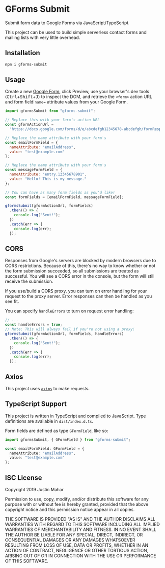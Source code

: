 # GForms Submit

Submit form data to Google Forms via JavaScript/TypeScript.

This project can be used to build simple serverless contact forms and mailing lists with very little overhead.

## Installation

```bash
npm i gforms-submit
```

## Usage

Create a new [Google Form](http://forms.google.com), click Preview, use your browser's dev tools (<kbd>Ctrl</kbd>+<kbd>Shift</kbd>+<kbd>J</kbd>) to inspect the DOM, and retrieve the `<form>` action URL and form field `name=` attribute values from your Google Form.

```js
import gformsSubmit from "gforms-submit";

// Replace this with your form's action URL
const gformActionUrl =
  "https://docs.google.com/forms/d/e/abcdefgh12345678-abcdefgh/formResponse";

// Replace the name attribute with your form's
const emailFormField = {
  nameAttribute: "emailAddress",
  value: "test@example.com"
};

// Replace the name attribute with your form's
const messageFormField = {
  nameAttribute: "entry.12345678901",
  value: "Hello! This is my message."
};

// You can have as many form fields as you'd like!
const formFields = [emailFormField, messageFormField];

gformsSubmit(gformActionUrl, formFields)
  .then(() => {
    console.log("Sent!");
  })
  .catch(err => {
    console.log(err);
  });
```

## CORS

Responses from Google's servers are blocked by modern browsers due to CORS restrictions. Because of this, there's no way to know whether or not the form submission succeeded, so all submissions are treated as successful. You will see a CORS error in the console, but the form will still receive the submission.

If you use/build a CORS proxy, you can turn on error handling for your request to the proxy server. Error responses can then be handled as you see fit.

You can specify `handleErrors` to turn on request error handling:

```js
// ...
const handleErrors = true;
// Note: This will always fail if you're not using a proxy!
gformsSubmit(gformActionUrl, formFields, handleErrors)
  .then(() => {
    console.log("Sent!");
  })
  .catch(err => {
    console.log(err);
  });
```

## Axios

This project uses [`axios`](https://www.npmjs.com/package/axios) to make requests.

## TypeScript Support

This project is written in TypeScript and compiled to JavaScript. Type definitions are available in `dist/index.d.ts`.

Form fields are defined as type `GFormField`, like so:

```ts
import gformsSubmit, { GFormField } from "gforms-submit";

const emailFormField: GFormField = {
  nameAttribute: "emailAddress",
  value: "test@example.com"
};
```

## ISC License

Copyright 2019 Justin Mahar

Permission to use, copy, modify, and/or distribute this software for any purpose with or without fee is hereby granted, provided that the above copyright notice and this permission notice appear in all copies.

THE SOFTWARE IS PROVIDED "AS IS" AND THE AUTHOR DISCLAIMS ALL WARRANTIES WITH REGARD TO THIS SOFTWARE INCLUDING ALL IMPLIED WARRANTIES OF MERCHANTABILITY AND FITNESS. IN NO EVENT SHALL THE AUTHOR BE LIABLE FOR ANY SPECIAL, DIRECT, INDIRECT, OR CONSEQUENTIAL DAMAGES OR ANY DAMAGES WHATSOEVER RESULTING FROM LOSS OF USE, DATA OR PROFITS, WHETHER IN AN ACTION OF CONTRACT, NEGLIGENCE OR OTHER TORTIOUS ACTION, ARISING OUT OF OR IN CONNECTION WITH THE USE OR PERFORMANCE OF THIS SOFTWARE.

